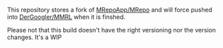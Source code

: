 This repository stores a fork of [MRepoApp/MRepo](https://github.com/MRepoApp/MRepo) and will force pushed into [DerGoogler/MMRL](https://github.com/DerGoogler/MMRL ) when it is finshed.

Please not that this build doesn't have the right versioning nor the version changes. It's a WIP